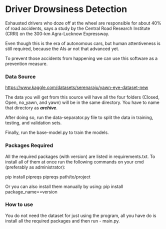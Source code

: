 # Driver Drowsiness Detection

Exhausted drivers who doze off at the wheel are responsible for about 40% of road accidents, says a study by the Central Road Research Institute (CRRI) on the 300-km Agra-Lucknow Expressway.

Even though this is the era of autonomous cars, but human attentiveness is still required, because the AIs ar not that advanced yet.

To prevent those accidents from happening we can use this software as a prevention measure.

### Data Source
https://www.kaggle.com/datasets/serenaraju/yawn-eye-dataset-new

The data you will get from this source will have all the four folders (Closed, Open, no_yawn, and yawn) will be in the same directory. You have to name that directory as **_archive_**.

After doing so, run the data-separator.py file to split the data in training, testing, and validation sets.

Finally, run the base-model.py to train the models.

### Packages Required
All the required packages (with version) are listed in requirements.txt. To install all of them at once run the following commands on your cmd (preferably as administrator):

pip install pipreqs
pipreqs path/to/project

Or you can also install them manually by using: pip install package_name==version

### How to use
You do not need the dataset for just using the program, all you have do is install all the required packages and then run - main.py.

